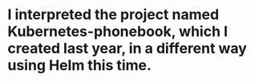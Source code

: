 # I interpreted the project named Kubernetes-phonebook, which I created last year, in a different way using Helm this time.
